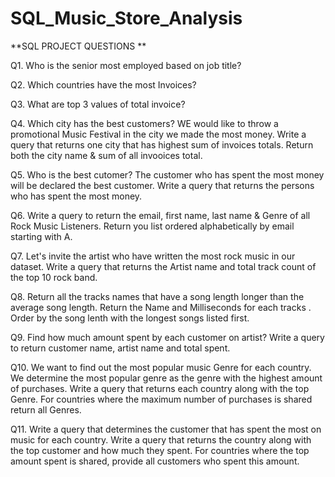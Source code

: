 # SQL_Music_Store_Analysis

**SQL PROJECT QUESTIONS **

Q1. Who is the senior most employed based on job title?

Q2. Which countries have the most Invoices?

Q3. What are top 3 values of total invoice?

Q4. Which city has the best customers? WE would like to throw a promotional Music Festival 	in the city we made the most money.
	Write a query that returns one city that has highest sum of invoices totals. 
	Return both the city name & sum of all invooices total.
 
 Q5. Who is the best cutomer? The customer who has spent the most money will be declared the best customer.
	Write a query that returns the persons who has spent the most money. 
 
 Q6. Write a query to return the email, first name, last name & Genre of all Rock Music Listeners. 
	Return you list ordered alphabetically by email starting with A.
 
 Q7. Let's invite the artist who have written the most rock music in our dataset. 
      Write a query that returns the Artist name and total track count of the top 10 rock band.
      
Q8. Return all the tracks names that have a song length longer than the average song length. 
       Return the Name and Milliseconds for each tracks .
       Order by the song lenth with the longest songs listed first.
       
Q9. Find how much amount spent by each customer on artist? Write a query to return customer name, artist name and total spent.

Q10. We want to find out the most popular music Genre for each country. We determine the most popular genre as the genre 
with the highest amount of purchases. Write a query that returns each country along with the top Genre. For countries where 
the maximum number of purchases is shared return all Genres.

Q11. Write a query that determines the customer that has spent the most on music for each country. 
Write a query that returns the country along with the top customer and how much they spent. 
For countries where the top amount spent is shared, provide all customers who spent this amount.
       
